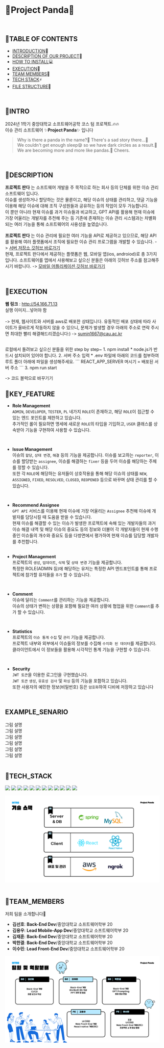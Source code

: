 # 🐼Project Panda🐼
<br>

## 📃TABLE OF CONTENTS  
- [INTRODUCTION](#INTRO)🎉
- [DESCRIPTION OF OUR PROJECT](#DESCRIPTION)🎈
- [HOW TO INSTALL](#INSTALLATION)💻
- [EXECUTION](#EXECUTION)💫  
- [TEAM MEMBERS](#TEAM_MEMBERS)🩵
- [TECH STACK](#TECH_STACK)⚡️
- [FILE STRUCTURE](#STRUCTURE)💾
<br>

## 🎍INTRO

2024년 1학기 중앙대학교 소프트웨어공학 코스 텀 프로젝트.🔥🔥      
이슈 관리 소프트웨어 ✨**Project Panda**✨ 입니다  
> Why is there a panda in the name?🤔 There's a sad story there...🥲  
> We couldn't get enough sleep😪 so we have dark circles as a result.👻  
> We are becoming more and more like pandas.🐼 Cheers.  
<br>

## 🎍DESCRIPTION

**프로젝트 판다** 는 소프트웨어 개발을 주 목적으로 하는 회사 등의 단체를 위한 이슈 관리 소프트웨어 입니다.  
이슈를 생성하거나 할당하는 것은 물론이고, 해당 이슈의 상태를 관리하고, 댓글 기능을 이용해 해당 이슈에 대해 조직 구성원들과 공유하는 등의 작업이 모두 가능합니다.  
이 뿐만 아니라 현재 이슈를 과거 이슈들과 비교하고, GPT API를 활용해 현재 이슈에 가장 어울리는 개발자를 추천해 주는 등 기존에 존재하는 이슈 관리 시스템과는 차별화되는 여러 기능을 통해 소프트웨어의 사용성을 높였습니다.  
<br>
**프로젝트 판다** 는 이슈 관리에 필요한 여러 기능을 API로 제공하고 있으므로, 해당 API를 활용해 여러 플랫폼에서 조직에 필요한 이슈 관리 프로그램을 개발할 수 있습니다.
-> [서버 저장소 깃허브 바로가기](https://github.com/Soft-Gallery/issue-management-backEnd.git)
<br>
현재, 프로젝트 판다에서 제공하는 플랫폼은 웹, 모바일 앱(ios, androiod)로 총 3가지 입니다.
소프트웨어를 앱에서 사용해보고 싶으신 분들은 아래의 깃허브 주소를 참고해주시기 바랍니다.
-> [모바일 어플리케이션 깃허브 바로가기](https://github.com/Soft-Gallery/issue-management-app.git)

<br>  

## 🎍EXECUTION

**웹 링크** : http://54.166.71.13  
실행 이미지...넣어야 함  
<br>
-> 현재, 웹사이트와 서버를 aws로 배포한 상태입니다.
유동적인 배포 상태에 따라 사이트가 올바르게 작동하지 않을 수 있으니, 문제가 발생할 경우 아래의 주소로 연락 주시면 최대한 빨리 해결해드리겠습니다:)
-> sumin1667@cau.ac.kr

<br />
로컬에서 돌려보고 싶으신 분들을 위한 step by step~
1. npm install
   * node.js가 반드시 설치되어 있어야 합니다.
2. 서버 주소 입력
   * .env 파일에 아래의 코드를 첨부하여 루트 폴더 아래에 파일을 생성해주세요.
     ```
     REACT_APP_SERVER 머시기 = 배포된 서버 주소
     ```
3. npm run start

-> 코드 블럭으로 바꾸기기

## 🎍KEY_FEATURE

- **Role Management**  
`ADMIN`, `DEVELOPER`, `TESTER`, `PL` 네가지 `ROLE`이 존재하고, 해당 `ROLE`이 접근할 수 있는 엔드 포인트를 제한하고 있습니다.  
추가적인 롤이 필요하면 명세에 새로운 `ROLE`의 타입을 기입하고, `USER` 클래스를 상속받아 기능을 구현하여 사용할 수 있습니다.  
<br>

- **Issue Management**  
이슈의 `할당`, `상태 변경`, `해결` 등의 기능을 제공합니다.
이슈를 보고하는 `reporter`, 이슈를 할당받는 `assignee`, 이슈를 해결하는 `fixer` 등을 두어 이슈를 해당하는 주체를 정할 수 있습니다.   
또한 각 `ROLE`에 해당하는 유저들이 상호작용을 통해 해당 이슈의 상태를 `NEW`, `ASSIGNED`, `FIXED`, `RESOLVED`, `CLOSED`, `REOPENED` 등으로 바꾸며 상태 관리를 할 수 있습니다.  
<br>

- **Recommend Assignee**  
  `GPT API` 서비스를 이용해 현재 이슈에 가장 어울리는 `Assignee` 추천해 이슈에 개발자를 담당시킬 때 도움을 받을 수 있습니다.  
  현재 이슈를 해결할 수 있는 이슈가 발생한 프로젝트에 속해 있는 개발자들의 과거 이슈 해결 내역 및 해당 이슈의 중요도 등의 정보와 더불어
  각 개발자들이 현재 수행중인 이슈들의 개수와 중요도 등을 다방면에서 평가하여 현재 이슈를 담당할 개발자를 추천합니다.  
  <br>  
  
- **Project Management**  
프로젝트의 `생성`, `업데이트`, `삭제` 및 `상태 변경` 기능을 제공합니다.  
특정한 ROLE(ADMIN 등)에 해당하는 유저는 특정한 API 엔드포인트를 통해 프로젝트에 참가할 유저들을 `추가` 할 수 있습니다.    
<br>

- **Comment**  
이슈에 달리는 `Comment`를 관리하는 기능을 제공합니다.  
이슈의 상태가 변하는 상황을 포함해 필요한 여러 상황에 협업을 위한 `Comment`를 추가 할 수 있습니다.    
<br>

- **Statistics**  
프로젝트의 `이슈 통계` `수집` 및 `관리` 기능을 제공합니다.  
프로젝트 내부와 외부에서 이슈들의 정보를 수집해 `수치화 된 데이터`를 제공합니다.  
클라이언트에서 이 정보들을 활용해 시각적인 통계 기능을 구현할 수 있습니다.  
<br>

- **Security**  
`JWT 토큰`을 이용한 로그인을 구현했습니다.  
`JWT 토큰` `생성`, `유효성 검사` 및 `파싱` 등의 기능을 포함하고 있습니다.  
또한 사용자의 예민한 정보(비밀번호) 등은 `암호화`하여 디비에 저장하고 있습니다     
<br>

## EXAMPLE_SENARIO
그림
설명
<br />
그림
설명
<br />
그림
설명
<br />
그림
설명
<br />
그림
설명
<br />
그림
설명
<br />
<br />

## 🎍TECH_STACK
<img src="https://img.shields.io/badge/Spring Boot-6DB33F?style=for-the-badge&logo=spring boot&logoColor=white"> <img src="https://img.shields.io/badge/MySQL-4479A1?style=for-the-badge&logo=mysql&logoColor=white"> <img src="https://img.shields.io/badge/React-61DAFB?style=for-the-badge&logo=react&logoColor=white"> <img src="https://img.shields.io/badge/React Native-61DAFB?style=for-the-badge&logo=react&logoColor=white"> <img src="https://img.shields.io/badge/Amazon EC2-FF9900?style=for-the-badge&logo=amazon ec2&logoColor=white"> <img src="https://img.shields.io/badge/Amazon RDs-527FFF?style=for-the-badge&logo=amazon rds&logoColor=white"> <img src="https://img.shields.io/badge/Ngrok-1F1E37?style=for-the-badge&logo=ngrok&logoColor=white"> <img src="https://img.shields.io/badge/Postman-FF6C37?style=for-the-badge&logo=postman&logoColor=white"> <img src="https://img.shields.io/badge/Notion-000000?style=for-the-badge&logo=notion&logoColor=white"> <img src="https://img.shields.io/badge/Swagger-85EA2D?style=for-the-badge&logo=swagger&logoColor=white"> <img src="https://img.shields.io/badge/Git-F05032?style=for-the-badge&logo=git&logoColor=white"> <img src="https://img.shields.io/badge/GitHub-181717?style=for-the-badge&logo=github&logoColor=white">

![tech.png](./docs/images/tech.png)  
<br>


## 🎍TEAM_MEMBERS
저희 팀을 소개합니다🤗

- **김선호**: **Back-End Dev**/중앙대학교 소프트웨어학부 20
- **김용우**: **Lead Mobile-App Dev**/중앙대학교 소프트웨어학부 20
- **김재훈**: **Back-End Dev**/중앙대학교 소프트웨어학부 20
- **박한결**: **Back-End Dev**/중앙대학교 소프트웨어학부 20
- **이수민**: **Lead Front-End Dev**/중앙대학교 소프트웨어학부 20  

![member.png](./docs/images/member.png)
<br>
